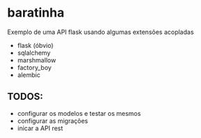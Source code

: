 # baratinha

Exemplo de uma API flask usando algumas extensões acopladas

- flask (óbvio)
- sqlalchemy
- marshmallow
- factory_boy
- alembic

## TODOS:
- configurar os modelos e testar os mesmos
- configurar as migrações
- inicar a API rest
